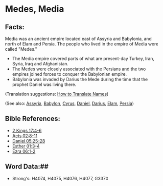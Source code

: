 # Medes, Media #

## Facts: ##

Media was an ancient empire located east of Assyria and Babylonia, and north of Elam and Persia. The people who lived in the empire of Media were called "Medes."

* The Media empire covered parts of what are present-day Turkey, Iran, Syria, Iraq and Afghanistan.
* The Medes were closely associated with the Persians and the two empires joined forces to conquer the Babylonian empire.
* Babylonia was invaded by Darius the Mede during the time that the prophet Daniel was living there.

(Translation suggestions: [How to Translate Names](rc://en/ta/man/translate/translate-names))

(See also: [Assyria](assyria.md), [Babylon](babylon.md), [Cyrus](cyrus.md), [Daniel](daniel.md), [Darius](darius.md), [Elam](elam.md), [Persia](persia.md))

## Bible References: ##

* [2 Kings 17:4-6](rc://en/tn/help/2ki/17/04)
* [Acts 02:8-11](rc://en/tn/help/act/02/08)
* [Daniel 05:25-28](rc://en/tn/help/dan/05/25)
* [Esther 01:3-4](rc://en/tn/help/est/01/03)
* [Ezra 06:1-2](rc://en/tn/help/ezr/06/01)

## Word Data:##

* Strong's: H4074, H4075, H4076, H4077, G3370
